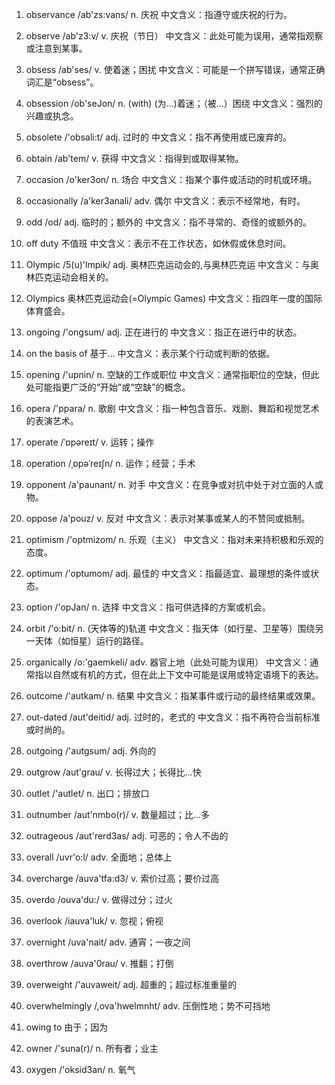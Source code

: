 1. observance /ab'zs:vans/ n. 庆祝
   中文含义：指遵守或庆祝的行为。

2. observe /ab'z3:v/ v. 庆祝（节日）
   中文含义：此处可能为误用，通常指观察或注意到某事。

3. obsess /ab'ses/ v. 使着迷；困扰
   中文含义：可能是一个拼写错误，通常正确词汇是“obsess”。

4. obsession /ob'seJon/ n. (with) (为…)着迷；（被…）困绕
   中文含义：强烈的兴趣或执念。

5. obsolete /'obsali:t/ adj. 过时的
   中文含义：指不再使用或已废弃的。

6. obtain /ab'tem/ v. 获得
   中文含义：指得到或取得某物。

7. occasion /o'ker3on/ n. 场合
   中文含义：指某个事件或活动的时机或环境。

8. occasionally /a'ker3anali/ adv. 偶尔
   中文含义：表示不经常地，有时。

9. odd /od/ adj. 临时的；额外的
   中文含义：指不寻常的、奇怪的或额外的。

10. off duty 不值班
    中文含义：表示不在工作状态，如休假或休息时间。

11. Olympic /5(u)'lmpik/ adj. 奥林匹克运动会的,与奥林匹克运
    中文含义：与奥林匹克运动会相关的。

12. Olympics 奥林匹克运动会(=Olympic Games)
    中文含义：指四年一度的国际体育盛会。

13. ongoing /'ongsum/ adj. 正在进行的
    中文含义：指正在进行中的状态。

14. on the basis of 基于…
    中文含义：表示某个行动或判断的依据。

15. opening /'upnin/ n. 空缺的工作或职位
    中文含义：通常指职位的空缺，但此处可能指更广泛的“开始”或“空缺”的概念。

16. opera /'ppara/ n. 歌剧
    中文含义：指一种包含音乐、戏剧、舞蹈和视觉艺术的表演艺术。

17. operate /ˈɒpəreɪt/ v. 运转；操作

18. operation /ˌɒpəˈreɪʃn/ n. 运作；经营；手术

19. opponent /a'paunant/ n. 对手
    中文含义：在竞争或对抗中处于对立面的人或物。

20. oppose /a'pouz/ v. 反对
    中文含义：表示对某事或某人的不赞同或抵制。

21. optimism /'optmizom/ n. 乐观（主义）
    中文含义：指对未来持积极和乐观的态度。

22. optimum /'optumom/ adj. 最佳的
    中文含义：指最适宜、最理想的条件或状态。

23. option /'opJan/ n. 选择
    中文含义：指可供选择的方案或机会。

24. orbit /'o:bit/ n. (天体等的)轨道
    中文含义：指天体（如行星、卫星等）围绕另一天体（如恒星）运行的路径。

25. organically /o:'gaemkeli/ adv. 器官上地（此处可能为误用）
    中文含义：通常指以自然或有机的方式，但在此上下文中可能是误用或特定语境下的表达。

26. outcome /'autkam/ n. 结果
    中文含义：指某事件或行动的最终结果或效果。

27. out-dated /aut'deitid/ adj. 过时的，老式的
    中文含义：指不再符合当前标准或时尚的。

28. outgoing /'autgsum/ adj. 外向的
29. outgrow /aut'grau/ v. 长得过大；长得比…快
30. outlet /'autlet/ n. 出口；排放口
31. outnumber /aut'nmbo(r)/ v. 数量超过；比…多
32. outrageous /aut'rerd3as/ adj. 可恶的；令人不齿的
33. overall /uvr'o:l/ adv. 全面地；总体上
34. overcharge /auva'tfa:d3/ v. 索价过高；要价过高
35. overdo /ouva'du:/ v. 做得过分；过火
36. overlook /iauva'luk/ v. 忽视；俯视
37. overnight /uva'nait/ adv. 通宵；一夜之间
38. overthrow /auva'0rau/ v. 推翻；打倒
39. overweight /'auvaweit/ adj. 超重的；超过标准重量的
40. overwhelmingly /,ova'hwelmnht/ adv. 压倒性地；势不可挡地
41. owing to 由于；因为
42. owner /'suna(r)/ n. 所有者；业主
43. oxygen /'oksid3an/ n. 氧气
